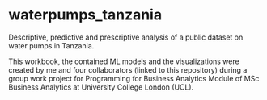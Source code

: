 # waterpumps_tanzania
Descriptive, predictive and prescriptive analysis of a public dataset on water pumps in Tanzania.

This workbook, the contained ML models and the visualizations were created by me and four collaborators (linked to this repository) during a group work project for Programming for Business Analytics Module of MSc Business Analytics at University College London (UCL).
